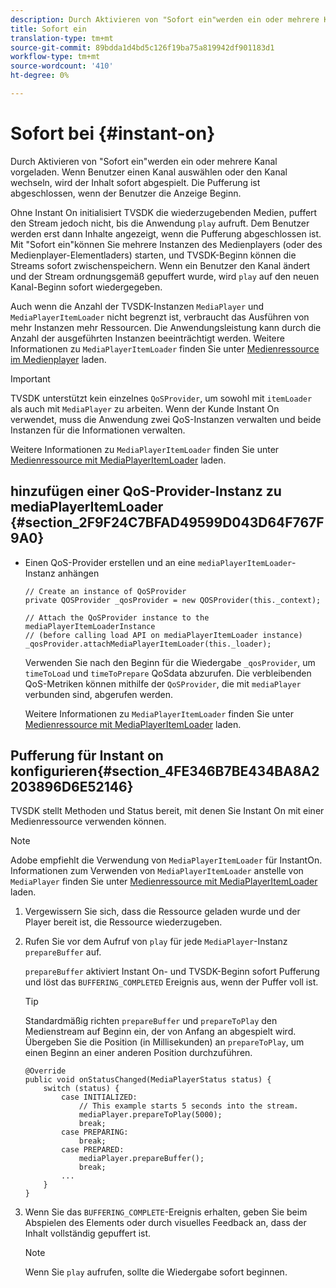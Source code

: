 ```yaml
---
description: Durch Aktivieren von "Sofort ein"werden ein oder mehrere Kanal vorgeladen. Wenn Benutzer einen Kanal auswählen oder den Kanal wechseln, wird der Inhalt sofort abgespielt. Die Pufferung ist abgeschlossen, wenn der Benutzer die Anzeige Beginn.
title: Sofort ein
translation-type: tm+mt
source-git-commit: 89bdda1d4bd5c126f19ba75a819942df901183d1
workflow-type: tm+mt
source-wordcount: '410'
ht-degree: 0%

---
```



# Sofort bei {#instant-on}

Durch Aktivieren von &quot;Sofort ein&quot;werden ein oder mehrere Kanal vorgeladen. Wenn Benutzer einen Kanal auswählen oder den Kanal wechseln, wird der Inhalt sofort abgespielt. Die Pufferung ist abgeschlossen, wenn der Benutzer die Anzeige Beginn.

Ohne Instant On initialisiert TVSDK die wiederzugebenden Medien, puffert den Stream jedoch nicht, bis die Anwendung `play` aufruft. Dem Benutzer werden erst dann Inhalte angezeigt, wenn die Pufferung abgeschlossen ist. Mit &quot;Sofort ein&quot;können Sie mehrere Instanzen des Medienplayers (oder des Medienplayer-Elementladers) starten, und TVSDK-Beginn können die Streams sofort zwischenspeichern. Wenn ein Benutzer den Kanal ändert und der Stream ordnungsgemäß gepuffert wurde, wird `play` auf den neuen Kanal-Beginn sofort wiedergegeben.

Auch wenn die Anzahl der TVSDK-Instanzen `MediaPlayer` und `MediaPlayerItemLoader` nicht begrenzt ist, verbraucht das Ausführen von mehr Instanzen mehr Ressourcen. Die Anwendungsleistung kann durch die Anzahl der ausgeführten Instanzen beeinträchtigt werden. Weitere Informationen zu `MediaPlayerItemLoader` finden Sie unter [Medienressource im Medienplayer](../../../tvsdk-3x-android-prog/android-3x-content-playback-options-android2/mediaplayer-initialize-for-video/android-3x-media-resource-load.md) laden.

>[!IMPORTANT]
>
>TVSDK unterstützt kein einzelnes `QoSProvider`, um sowohl mit `itemLoader` als auch mit `MediaPlayer` zu arbeiten. Wenn der Kunde Instant On verwendet, muss die Anwendung zwei QoS-Instanzen verwalten und beide Instanzen für die Informationen verwalten.

Weitere Informationen zu `MediaPlayerItemLoader` finden Sie unter [Medienressource mit MediaPlayerItemLoader](../../../tvsdk-3x-android-prog/android-3x-content-playback-options-android2/mediaplayer-initialize-for-video/android-3x-media-resource-mediaplayeritemloader.md) laden.

## hinzufügen einer QoS-Provider-Instanz zu mediaPlayerItemLoader {#section_2F9F24C7BFAD49599D043D64F767F9A0}

* Einen QoS-Provider erstellen und an eine `mediaPlayerItemLoader`-Instanz anhängen

   ```
   // Create an instance of QoSProvider  
   private QOSProvider _qosProvider = new QOSProvider(this._context);  
   
   // Attach the QoSProvider instance to the mediaPlayerItemLoaderInstance  
   // (before calling load API on mediaPlayerItemLoader instance)  
   _qosProvider.attachMediaPlayerItemLoader(this._loader); 
   ```

   Verwenden Sie nach den Beginn für die Wiedergabe `_qosProvider`, um `timeToLoad` und `timeToPrepare` QoSdata abzurufen. Die verbleibenden QoS-Metriken können mithilfe der `QoSProvider`, die mit `mediaPlayer` verbunden sind, abgerufen werden.

   Weitere Informationen zu `MediaPlayerItemLoader` finden Sie unter [Medienressource mit MediaPlayerItemLoader](../../../tvsdk-3x-android-prog/android-3x-content-playback-options-android2/mediaplayer-initialize-for-video/android-3x-media-resource-mediaplayeritemloader.md) laden.

## Pufferung für Instant on konfigurieren{#section_4FE346B7BE434BA8A2203896D6E52146}

TVSDK stellt Methoden und Status bereit, mit denen Sie Instant On mit einer Medienressource verwenden können.

>[!NOTE]
>
>Adobe empfiehlt die Verwendung von `MediaPlayerItemLoader` für InstantOn. Informationen zum Verwenden von `MediaPlayerItemLoader` anstelle von `MediaPlayer` finden Sie unter [Medienressource mit MediaPlayerItemLoader](../../../tvsdk-3x-android-prog/android-3x-content-playback-options-android2/mediaplayer-initialize-for-video/android-3x-media-resource-mediaplayeritemloader.md) laden.

1. Vergewissern Sie sich, dass die Ressource geladen wurde und der Player bereit ist, die Ressource wiederzugeben.
1. Rufen Sie vor dem Aufruf von `play` für jede `MediaPlayer`-Instanz `prepareBuffer` auf.

   `prepareBuffer` aktiviert Instant On- und TVSDK-Beginn sofort Pufferung und löst das  `BUFFERING_COMPLETED` Ereignis aus, wenn der Puffer voll ist.

   >[!TIP]
   >
   >Standardmäßig richten `prepareBuffer` und `prepareToPlay` den Medienstream auf Beginn ein, der von Anfang an abgespielt wird. Übergeben Sie die Position (in Millisekunden) an `prepareToPlay`, um einen Beginn an einer anderen Position durchzuführen.

   ```
   @Override 
   public void onStatusChanged(MediaPlayerStatus status) { 
       switch (status) { 
           case INITIALIZED: 
               // This example starts 5 seconds into the stream. 
               mediaPlayer.prepareToPlay(5000); 
               break; 
           case PREPARING: 
               break; 
           case PREPARED: 
               mediaPlayer.prepareBuffer(); 
               break; 
           ... 
       } 
   }
   ```

1. Wenn Sie das `BUFFERING_COMPLETE`-Ereignis erhalten, geben Sie beim Abspielen des Elements oder durch visuelles Feedback an, dass der Inhalt vollständig gepuffert ist.

   >[!NOTE]
   >
   >Wenn Sie `play` aufrufen, sollte die Wiedergabe sofort beginnen.
